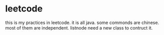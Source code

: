 # leetcode
this is my practices in leetcode. it is all java. some commonds are chinese. 
most of them are independent. listnode need a new class to contruct it. 
